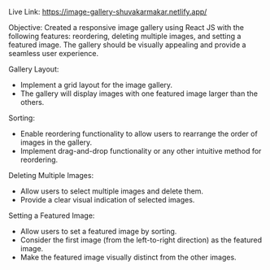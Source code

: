 Live Link: https://image-gallery-shuvakarmakar.netlify.app/

Objective:
Created a responsive image gallery using React JS with the following features: reordering, deleting multiple images, and setting a featured image. The gallery should be visually appealing and provide a seamless user experience.

Gallery Layout:

- Implement a grid layout for the image gallery.
- The gallery will display images with one featured image larger than the others.

Sorting:

- Enable reordering functionality to allow users to rearrange the order of images in the gallery.
- Implement drag-and-drop functionality or any other intuitive method for reordering.

Deleting Multiple Images:

- Allow users to select multiple images and delete them.
- Provide a clear visual indication of selected images.

Setting a Featured Image:

- Allow users to set a featured image by sorting.
- Consider the first image (from the left-to-right direction) as the featured image.
- Make the featured image visually distinct from the other images.